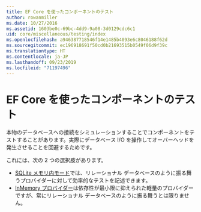 ```yaml
---
title: EF Core を使ったコンポーネントのテスト
author: rowanmiller
ms.date: 10/27/2016
ms.assetid: 1603be0c-69bc-4dd9-9a08-3d0129cdc6c1
uid: core/miscellaneous/testing/index
ms.openlocfilehash: a946387718546f14e1485b4093e6c8046188f62d
ms.sourcegitcommit: ec196918691f50cd0b21693515b0549f06d9f39c
ms.translationtype: HT
ms.contentlocale: ja-JP
ms.lasthandoff: 09/23/2019
ms.locfileid: "71197496"
---
```

# <a name="testing-components-using-ef-core"></a>EF Core を使ったコンポーネントのテスト

本物のデータベースへの接続をシミュレーションすることでコンポーネントをテストすることがあります。実際にデータベース I/O を操作してオーバーヘッドを発生させることを回避するためです。

これには、次の 2 つの選択肢があります。
 * [SQLite メモリ内モード](sqlite.md)では、リレーショナル データベースのように振る舞うプロバイダーに対して効率的なテストを記述できます。
 * [InMemory プロバイダー](in-memory.md)は依存性が最小限に抑えられた軽量のプロバイダーですが、常にリレーショナル データベースのように振る舞うとは限りません。
